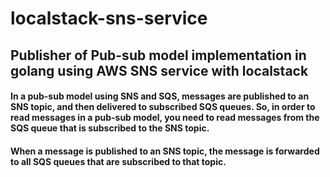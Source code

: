 # localstack-sns-service
## Publisher of Pub-sub model implementation in golang using AWS SNS service with localstack

#### In a pub-sub model using SNS and SQS, messages are published to an SNS topic, and then delivered to subscribed SQS queues. So, in order to read messages in a pub-sub model, you need to read messages from the SQS queue that is subscribed to the SNS topic.

#### When a message is published to an SNS topic, the message is forwarded to all SQS queues that are subscribed to that topic. 

